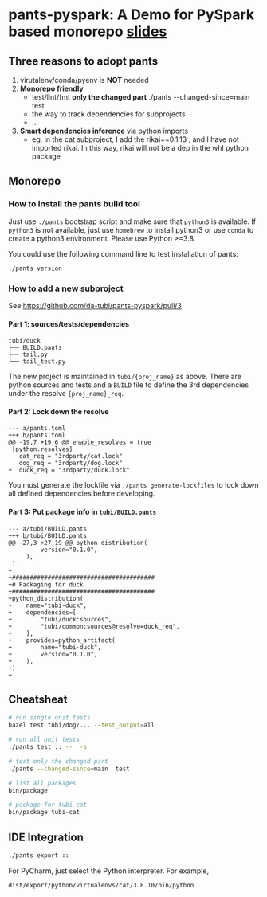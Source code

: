 # pants-pyspark: A Demo for PySpark based monorepo [slides](docs/pants.md)

## Three reasons to adopt pants
1. virutalenv/conda/pyenv is **NOT** needed
2. **Monorepo friendly**
   + test/lint/fmt **only the changed part** ./pants --changed-since=main  test
   + the way to track dependencies for subprojects
   + …
3. **Smart dependencies inference** via python imports
   + eg. in the cat subproject, I add the rikai==0.1.13 , and I have not imported rikai. In this way, rikai will not be a dep in the whl python package

## Monorepo
### How to install the pants build tool
Just use `./pants` bootstrap script and make sure that `python3` is available. If `python3` is not available,
just use `homebrew` to install python3 or use `conda` to create a python3 environment. Please use Python >=3.8.

You could use the following command line to test installation of pants:
```
./pants version
```

### How to add a new subproject
See https://github.com/da-tubi/pants-pyspark/pull/3

#### Part 1: sources/tests/dependencies
```
tubi/duck
├── BUILD.pants
├── tail.py
└── tail_test.py
```
The new project is maintained in `tubi/{proj_name}` as above. There are python sources and tests and a `BUILD` file
to define the 3rd dependencies under the resolve `{proj_name}_req`.

#### Part 2: Lock down the resolve
```
--- a/pants.toml
+++ b/pants.toml
@@ -19,7 +19,6 @@ enable_resolves = true
 [python.resolves]
   cat_req = "3rdparty/cat.lock"
   dog_req = "3rdparty/dog.lock"
+  duck_req = "3rdparty/duck.lock"

```
You must generate the lockfile via `./pants generate-lockfiles` to lock down all defined dependencies before developing.

#### Part 3: Put package info in `tubi/BUILD.pants`
```
--- a/tubi/BUILD.pants
+++ b/tubi/BUILD.pants
@@ -27,3 +27,19 @@ python_distribution(
         version="0.1.0",
     ),
 )
+
+########################################
+# Packaging for duck
+########################################
+python_distribution(
+    name="tubi-duck",
+    dependencies=[
+        "tubi/duck:sources",
+        "tubi/common:sources@resolve=duck_req",
+    ],
+    provides=python_artifact(
+        name="tubi-duck",
+        version="0.1.0",
+    ),
+)
+
```



## Cheatsheat
``` bash
# run single unit tests
bazel test tubi/dog/... --test_output=all

# run all unit tests
./pants test :: --  -s

# test only the changed part
./pants --changed-since=main  test

# list all packages
bin/package

# package for tubi-cat
bin/package tubi-cat
```

## IDE Integration
``` bash
./pants export ::
```
For PyCharm, just select the Python interpreter. For example,
```
dist/export/python/virtualenvs/cat/3.8.10/bin/python
```
